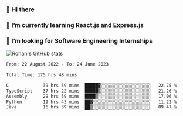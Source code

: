 ### 👋 Hi there 

<!--
**rohznmdev/rohznmdev** is a ✨ _special_ ✨ repository because its `README.md` (this file) appears on your GitHub profile.

Here are some ideas to get you started:

- 🔭 I’m currently working on ...
- 🌱 I’m currently learning Ruby and Ruby on Rails
- 👯 I’m looking to collaborate on ...
- 🤔 I’m looking for help with ...
- 💬 Ask me about ...
- 📫 How to reach me: ...
- 😄 Pronouns: ...
- ⚡ Fun fact: ...
-->
### 🌱 I’m currently learning React.js and Express.js
### 🤔 I’m looking for Software Engineering Internships
![Rohan's GitHub stats](https://github-readme-stats.vercel.app/api?username=rohznmdev&theme=dark&show_icons=true)

<!--START_SECTION:waka-->

```txt
From: 22 August 2022 - To: 24 June 2023

Total Time: 175 hrs 48 mins

C             39 hrs 59 mins  █████▓░░░░░░░░░░░░░░░░░░░   22.75 %
TypeScript    37 hrs 22 mins  █████▒░░░░░░░░░░░░░░░░░░░   21.26 %
Assembly      29 hrs 59 mins  ████▒░░░░░░░░░░░░░░░░░░░░   17.06 %
Python        19 hrs 43 mins  ██▓░░░░░░░░░░░░░░░░░░░░░░   11.22 %
Java          16 hrs 39 mins  ██▒░░░░░░░░░░░░░░░░░░░░░░   09.47 %
```

<!--END_SECTION:waka-->
